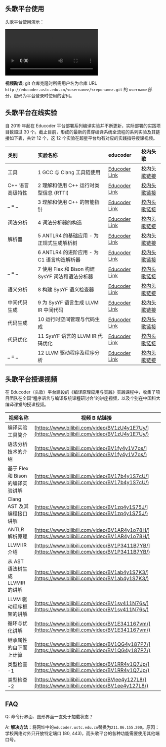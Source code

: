 ## 头歌平台使用

头歌平台使用演示：

<video controls>
<source src="https://media.githubusercontent.com/media/ustc-compiler/2024fall/main/videos/Educoder-Usage-Demonstration-4K.mp4" type="video/mp4">
</video>

**视频勘误**: git 仓库克隆时所需用户名为仓库 URL `http://educoder.ustc.edu.cn/<username>/<reponame>.git` 的 `username` 部分，密码为平台登录时使用的密码。

## 头歌平台在线实验

自 2019 年起在 Educoder 平台部署系列编译实验并不断更新，实际部署的实践项目数超过 30 个。截止目前，形成的最新的贯穿编译系统全流程的系列实验及其链接如下表，共计 12 个，这 12 个实验在超星平台均有对应的实践指导授课视频。

| 类别             | 实验名称                                         | educoder                                                              | 校内头歌                                                                 |
| :--------------- | :----------------------------------------------- | :-------------------------------------------------------------------- | :----------------------------------------------------------------------- |
| 工具             | 1 GCC 与 Clang 工具链使用                        | [Educoder Link](https://www.educoder.net/shixuns/whaq6kfm/challenges) | [校内头歌链接](https://educoder.ustc.edu.cn/shixuns/whaq6kfm/challenges) |
| C++ 语言高级特性 | 2 理解和使用 C++ 运行时类型信息 (RTTI)           | [Educoder Link](https://www.educoder.net/shixuns/3y29irkn/challenges) | [校内头歌链接](https://educoder.ustc.edu.cn/shixuns/qwt9oc5s/challenges) |
| _ = _            | 3 理解和使用 C++ 的智能指针                      | [Educoder Link](https://www.educoder.net/shixuns/fqbzhwnp/challenges) | [校内头歌链接](https://educoder.ustc.edu.cn/shixuns/fqbzhwnp/challenges) |
| 词法分析         | 4 词法分析器的构造                               | [Educoder Link](https://www.educoder.net/shixuns/ecnb34g5/challenges) | [校内头歌链接](https://educoder.ustc.edu.cn/shixuns/9v3ug4em/challenges) |
| 解析器           | 5 ANTLR4 的基础应用 - 为正规式生成解析树         | [Educoder Link](https://www.educoder.net/shixuns/w8sftvkr/challenges) | [校内头歌链接](https://educoder.ustc.edu.cn/shixuns/gbostje6/challenges) |
|                 | 6 ANTLR4 的进阶应用 - 为 C1 语言构造解析器       | [Educoder Link](https://www.educoder.net/shixuns/qix6mfn3/challenges) | [校内头歌链接](https://educoder.ustc.edu.cn/shixuns/576tkvz3/challenges) |
| _ = _            | 7 使用 Flex 和 Bison 构建 SysYF 词法和语法分析器 | [Educoder Link](https://www.educoder.net/shixuns/o7tu4wyv/challenges) | [校内头歌链接](https://educoder.ustc.edu.cn/shixuns/o7tu4wyv/challenges) |
| 语义分析         | 8 构建 SysYF 语义检查器                          | [Educoder Link](https://www.educoder.net/shixuns/npa8mlhe/challenges) | [校内头歌链接](https://educoder.ustc.edu.cn/shixuns/npa8mlhe/challenges) |
| 中间代码 生成    | 9 为 SysYF 语言生成 LLVM IR 中间代码             | [Educoder Link](https://www.educoder.net/shixuns/tlrqaeiu/challenges) | [校内头歌链接](https://educoder.ustc.edu.cn/shixuns/t5fgvxfu/challenges) |
| 代码生成         | 10 运行时空间管理与代码生成                      | [Educoder Link](https://www.educoder.net/shixuns/z65kvtwf/challenges) | [校内头歌链接](https://educoder.ustc.edu.cn/shixuns/24ufsnih/challenges) |
| 代码优化         | 11 SysYF 语言的 LLVM IR 代码优化                 | [Educoder Link](https://www.educoder.net/shixuns/2z5fvj7y/challenges) | [校内头歌链接](https://educoder.ustc.edu.cn/shixuns/o8m76k5t/challenges) |
| _ = _            | 12 LLVM 驱动程序及程序分析                       | [Educoder Link](https://www.educoder.net/shixuns/7j5wirx9/challenges) | [校内头歌链接](https://educoder.ustc.edu.cn/shixuns/lzexhak4/challenges) |

## 头歌平台授课视频

在 Educoder（头歌）平台建设的《编译原理应用与实践》实践课程中，收集了项目团队在全国“程序语言与编译系统课程研讨会”的讲座视频，以及个别在中国科大编译课堂的授课视频。

| 视频名称                          | 视频 B 站链接                                                                                |
| --------------------------------- | -------------------------------------------------------------------------------------------- |
| 编译实验工具简介                  | [https://www.bilibili.com/video/BV1zU4y1E7Uy/](https://www.bilibili.com/video/BV1zU4y1E7Uy/) |
| 语法分析技术的介绍                | [https://www.bilibili.com/video/BV1fy4y1V7os/](https://www.bilibili.com/video/BV1fy4y1V7os/) |
| 基于 Flex 和 Bison 的编译实验讲解 | [https://www.bilibili.com/video/BV17b4y1S7cU/](https://www.bilibili.com/video/BV17b4y1S7cU/) |
| Clang AST 及其编程接口讲解        | [https://www.bilibili.com/video/BV1zq4y1S75J/](https://www.bilibili.com/video/BV1zq4y1S75J/) |
| ANTLR 解析原理                    | [https://www.bilibili.com/video/BV1AR4y1o78H/](https://www.bilibili.com/video/BV1AR4y1o78H/) |
| LLVM IR 介绍                      | [https://www.bilibili.com/video/BV1P3411B7YB/](https://www.bilibili.com/video/BV1P3411B7YB/) |
| 从 AST 语法树生成 LLVMIR 的讲解   | [https://www.bilibili.com/video/BV1ab4y1S7K3/](https://www.bilibili.com/video/BV1ab4y1S7K3/) |
| LLVM 驱动程序框架的讲解           | [https://www.bilibili.com/video/BV1sv411N76s/](https://www.bilibili.com/video/BV1sv411N76s/) |
| 循环与优化讲解                    | [https://www.bilibili.com/video/BV1E341167vm/](https://www.bilibili.com/video/BV1E341167vm/) |
| 继承属性的自下而上计算            | [https://www.bilibili.com/video/BV1QG4y187P7/](https://www.bilibili.com/video/BV1QG4y187P7/) |
| 类型检查 -1                       | [https://www.bilibili.com/video/BV1RR4y1Q7Jp/](https://www.bilibili.com/video/BV1RR4y1Q7Jp/) |
| 类型检查 -2                       | [https://www.bilibili.com/video/BVlee4y127L8/](https://www.bilibili.com/video/BV1ee4y127L8/) |

## FAQ

Q: 命令行界面、图形界面一直处于加载状态？

A: **解决方法**：将网址中的`educoder.ustc.edu.cn`替换为`211.86.155.200`。原因：学校网络对外只开放特定端口 (80, 443)，而头歌平台的各种功能需要使用其他端口号。
